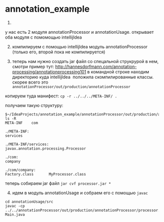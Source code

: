 # annotation_example
1)
у нас есть 2 модуля annotationProcessor и annotationUsage.
открывает оба модуля с помомощью intellijIdea

2) компилируем с помощью intellijIdea модуль annotationProcessor (только его, второй пока не компилируется)

3) теперь нам нужно создать jar файл со спецальной струкрурой в нем, смотри пример тут: http://hannesdorfmann.com/annotation-processing/annotationprocessing101
в командной строке находим директорию куда intellijIdea  положила скомпилированные классы.
скорее всего это `annotationProcessor/out/production/annotationProcessor`

копируем туда манифест: `cp -r ../../../META-INF/ .`

получаем такую структуру:
```
$~/IdeaProjects/annotation_example/annotationProcessor/out/production/annotationProcessor ls -R
META-INF	com

./META-INF:
services

./META-INF/services:
javax.annotation.processing.Processor

./com:
company

./com/company:
Factory.class		MyProcessor.class
```

теперь собираем jar файл
`jar cvf processor.jar *`

4) идем в модуль annotationUsage и собраем его с помощью `javac`
```
cd annotationUsage/src
javac -cp ../../annotationProcessor/out/production/annotationProcessor/processor.jar Main.java
```

